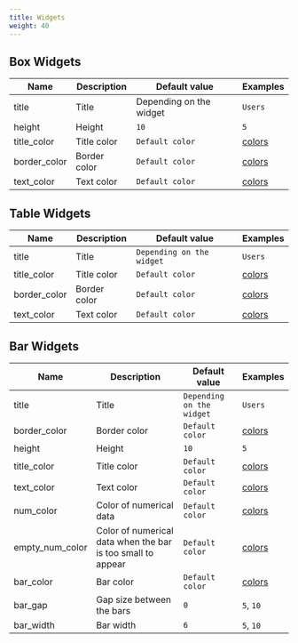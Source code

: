 ```yaml
---
title: Widgets
weight: 40
---
```


## Box Widgets

| Name           | Description    | Default value             | Examples                                  |
| -------------- | -------------- | ------------------------- | ----------------------------------------- |
| title          | Title          | Depending on the widget   | ` Users `                                 |
| height         | Height         | `10`                      | `5`                                       |
| title_color    | Title color    | `Default color`           | [colors](/display/colors)                 |
| border_color   | Border color   | `Default color`           | [colors](/display/colors)                 |
| text_color     | Text color     | `Default color`           | [colors](/display/colors)                 |

## Table Widgets

| Name               | Description      | Default value                   | Examples                                      |
| ------------------ | ---------------- | ------------------------------- | --------------------------------------------- |
| title              | Title            | `Depending on the widget`       | `Users `                                      |
| title_color        | Title color      | `Default color`                 | [colors](/display/colors)                     |
| border_color       | Border color     | `Default color`                 | [colors](/display/colors)                     |
| text_color         | Text color       | `Default color`                 | [colors](/display/colors)                     |

## Bar Widgets

| Name               | Description                                                   | Default value                   | Examples                                      |
| -----------------  | ------------------------------------------------------------- | -----------------------------   | -------------------------------------------   |
| title              | Title                                                         | `Depending on the widget`       | `Users `                                      |
| border_color       | Border color                                                  | `Default color`                 | [colors](/display/colors)                     |
| height             | Height                                                        | `10`                            | `5`                                           |
| title_color        | Title color                                                   | `Default color`                 | [colors](/display/colors/)                    |
| text_color         | Text color                                                    | `Default color`                 | [colors](/display/colors/)                    |
| num_color          | Color of numerical data                                       | `Default color`                 | [colors](/display/colors/)                    |
| empty_num_color    | Color of numerical data when the bar is too small to appear   | `Default color`                 | [colors](/display/colors/)                    |
| bar_color          | Bar color                                                     | `Default color`                 | [colors](/display/colors/)                    |
| bar_gap            | Gap size between the bars                                     | `0`                             | `5`, `10`                                     |
| bar_width          | Bar width                                                     | `6`                             | `5`, `10`                                     |

